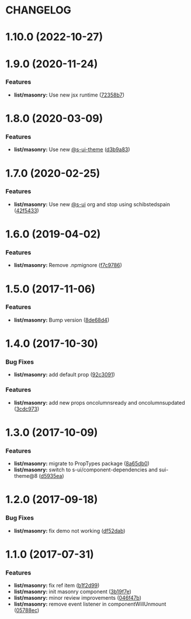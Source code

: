 # CHANGELOG

# 1.10.0 (2022-10-27)



# 1.9.0 (2020-11-24)


### Features

* **list/masonry:** Use new jsx runtime ([72358b7](https://github.com/SUI-Components/adevinta-spain-components/commit/72358b7c170fd24e09a9538e95a5dde5c16bf6ac))



# 1.8.0 (2020-03-09)


### Features

* **list/masonry:** Use new [@s-ui-theme](https://github.com/s-ui-theme) ([d3b9a83](https://github.com/SUI-Components/adevinta-spain-components/commit/d3b9a836b839140dc7a05ba481cdea6ea02d3187))



# 1.7.0 (2020-02-25)


### Features

* **list/masonry:** Use new [@s-ui](https://github.com/s-ui) org and stop using schibstedspain ([42f5433](https://github.com/SUI-Components/adevinta-spain-components/commit/42f5433622cfec3e844dbe6f81ca857b3ab01649))



# 1.6.0 (2019-04-02)


### Features

* **list/masonry:** Remove .npmignore ([f7c9786](https://github.com/SUI-Components/adevinta-spain-components/commit/f7c97869a433d6110e4bb5b6d4a1c079f19e7a3c))



# 1.5.0 (2017-11-06)


### Features

* **list/masonry:** Bump version ([8de68d4](https://github.com/SUI-Components/adevinta-spain-components/commit/8de68d4ba281e752336b3f8f03ff701d1dd5887c))



# 1.4.0 (2017-10-30)


### Bug Fixes

* **list/masonry:** add default prop ([92c3091](https://github.com/SUI-Components/adevinta-spain-components/commit/92c30912ac516e398c71cc99c6f32e8e8d351878))


### Features

* **list/masonry:** add new props oncolumnsready and oncolumnsupdated ([3cdc973](https://github.com/SUI-Components/adevinta-spain-components/commit/3cdc97305c5f2f093a7c1d46102c8a90ff15607c))



# 1.3.0 (2017-10-09)


### Features

* **list/masonry:** migrate to PropTypes package ([8a65db0](https://github.com/SUI-Components/adevinta-spain-components/commit/8a65db0921abb79ee2fb6669b8b0a58284e4108e))
* **list/masonry:** switch to s-ui/component-dependencies and sui-theme@8 ([d5935ea](https://github.com/SUI-Components/adevinta-spain-components/commit/d5935ea68fd806bff73493fb7670eb3b2d21f862))



# 1.2.0 (2017-09-18)


### Bug Fixes

* **list/masonry:** fix demo not working ([df52dab](https://github.com/SUI-Components/adevinta-spain-components/commit/df52dab1923eb06a98082180fef49bb30e1dedb5))



# 1.1.0 (2017-07-31)


### Features

* **list/masonry:** fix ref item ([b1f2d99](https://github.com/SUI-Components/adevinta-spain-components/commit/b1f2d9987c2750cbdd47a99fbca913904536639c))
* **list/masonry:** init masonry component ([3b19f7e](https://github.com/SUI-Components/adevinta-spain-components/commit/3b19f7e6d762a441214327411ef4f10e28957c3f))
* **list/masonry:** minor review improvements ([046f47b](https://github.com/SUI-Components/adevinta-spain-components/commit/046f47bcc8c00841d4c29dbafcb4fe7f28c18522))
* **list/masonry:** remove event listener in componentWillUnmount ([05788ec](https://github.com/SUI-Components/adevinta-spain-components/commit/05788eceaabed4fc5efa732d07451f4ac27ece39))




